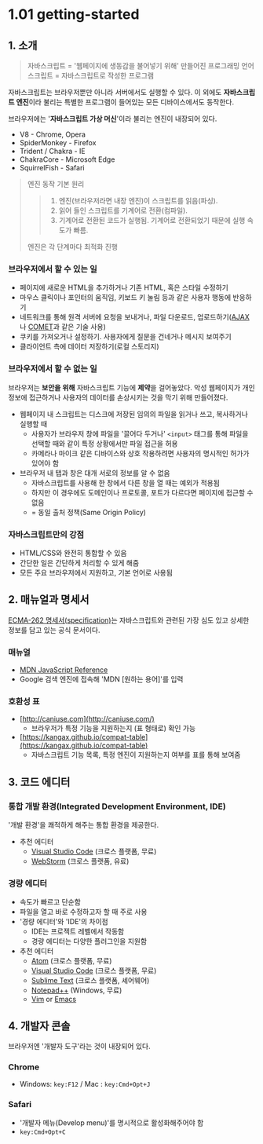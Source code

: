 # 1.01 getting-started
## 1. 소개
> 자바스크립트 = '웹페이지에 생동감을 불어넣기 위해' 만들어진 프로그래밍 언어
> 스크립트 = 자바스크립트로 작성한 프로그램

자바스크립트는 브라우저뿐만 아니라 서버에서도 실행할 수 있다.
이 외에도 **자바스크립트 엔진**이라 불리는 특별한 프로그램이 들어있는 모든 디바이스에서도 동작한다.

브라우저에는 '**자바스크립트 가상 머신**'이라 불리는 엔진이 내장되어 있다.
- V8 - Chrome, Opera
- SpiderMonkey - Firefox
- Trident / Chakra - IE
- ChakraCore - Microsoft Edge
- SquirrelFish - Safari
> 엔진 동작 기본 원리
>> 1. 엔진(브라우저라면 내장 엔진)이 스크립트를 읽음(파싱).
>> 2. 읽어 들인 스크립트를 기계어로 전환(컴파일).
>> 3. 기계어로 전환된 코드가 실행됨. 기계어로 전환되었기 때문에 실행 속도가 빠름.
>
> 엔진은 각 단계마다 최적화 진행

### 브라우저에서 할 수 있는 일
-   페이지에 새로운 HTML을 추가하거나 기존 HTML, 혹은 스타일 수정하기
-   마우스 클릭이나 포인터의 움직임, 키보드 키 눌림 등과 같은 사용자 행동에 반응하기
-   네트워크를 통해 원격 서버에 요청을 보내거나, 파일 다운로드, 업로드하기([AJAX](https://en.wikipedia.org/wiki/Ajax_(programming))나  [COMET](https://en.wikipedia.org/wiki/Comet_(programming))과 같은 기술 사용)
-   쿠키를 가져오거나 설정하기. 사용자에게 질문을 건네거나 메시지 보여주기
-   클라이언트 측에 데이터 저장하기(로컬 스토리지)

### 브라우저에서 할 수 없는 일
브라우저는 **보안을 위해** 자바스크립트 기능에 **제약**을 걸어놓았다. 악성 웹페이지가 개인 정보에 접근하거나 사용자의 데이터를 손상시키는 것을 막기 위해 만들어졌다.
- 웹페이지 내 스크립트는 디스크에 저장된 임의의 파일을 읽거나 쓰고, 복사하거나 실행할 때
	- 사용자가 브라우저 창에 파일을 '끌어다 두거나' `<input>` 태그를 통해 파일을 선택할 때와 같이 특정 상황에서만 파일 접근을 허용
	- 카메라나 마이크 같은 디바이스와 상호 작용하려면 사용자의 명시적인 허가가 있어야 함
- 브라우저 내 탭과 창은 대개 서로의 정보를 알 수 없음
	- 자바스크립트를 사용해 한 창에서 다른 창을 열 때는 예외가 적용됨
	- 하지만 이 경우에도 도메인이나 프로토콜, 포트가 다르다면 페이지에 접근할 수 없음
	- = 동일 출처 정책(Same Origin Policy)

### 자바스크립트만의 강점
- HTML/CSS와 완전히 통합할 수 있음
- 간단한 일은 간단하게 처리할 수 있게 해줌
- 모든 주요 브라우저에서 지원하고, 기본 언어로 사용됨

## 2. 매뉴얼과 명세서
[ECMA-262 명세서(specification)](https://www.ecma-international.org/publications/standards/Ecma-262.htm)는 자바스크립트와 관련된 가장 심도 있고 상세한 정보를 담고 있는 공식 문서이다.

### 매뉴얼
- [MDN JavaScript Reference](https://developer.mozilla.org/en-US/docs/Web/JavaScript/Reference)
- Google 검색 엔진에 접속해 'MDN [원하는 용어]'를 입력

### 호환성 표
- [http://caniuse.com](http://caniuse.com/)
	- 브라우저가 특정 기능을 지원하는지 (표 형태로) 확인 가능
- [https://kangax.github.io/compat-table](https://kangax.github.io/compat-table)
	- 자바스크립트 기능 목록, 특정 엔진이 지원하는지 여부를 표를 통해 보여줌

## 3. 코드 에디터
### 통합 개발 환경(Integrated Development Environment, IDE)
'개발 환경'을 쾌적하게 해주는 통합 환경을 제공한다.
- 추천 에디터
	-   [Visual Studio Code](https://code.visualstudio.com/)  (크로스 플랫폼, 무료)
	-   [WebStorm](http://www.jetbrains.com/webstorm/)  (크로스 플랫폼, 유료)

### 경량 에디터
- 속도가 빠르고 단순함
- 파일을 열고 바로 수정하고자 할 때 주로 사용
- '경량 에디터'와 'IDE'의 차이점
	- IDE는 프로젝트 레벨에서 작동함
	- 경량 에디터는 다양한 플러그인을 지원함
- 추천 에디터
	-   [Atom](https://atom.io/)  (크로스 플랫폼, 무료)
	-   [Visual Studio Code](https://code.visualstudio.com/)  (크로스 플랫폼, 무료)
	-   [Sublime Text](http://www.sublimetext.com/)  (크로스 플랫폼, 셰어웨어)
	-   [Notepad++](https://notepad-plus-plus.org/)  (Windows, 무료)
	-   [Vim](http://www.vim.org/) or  [Emacs](https://www.gnu.org/software/emacs/)

## 4. 개발자 콘솔
브라우저엔 '개발자 도구'라는 것이 내장되어 있다.
### Chrome
- Windows: `key:F12` / Mac : `key:Cmd+Opt+J`
### Safari
- '개발자 메뉴(Develop menu)'를 명시적으로 활성화해주어야 함
- `key:Cmd+Opt+C`
